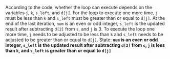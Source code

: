 According to the code, whether the loop can execute depends on the variables `j`, `k`, `s_left`, and `d[j]`. For the loop to execute one more time, `j` must be less than `k` and `s_left` must be greater than or equal to `d[j]`. At the end of the last iteration, `num` is an even or odd integer, `s_left` is the updated result after subtracting `d[2]` from `s`, and `j` is 3. To execute the loop one more time, `j` needs to be adjusted to be less than `k` and `s_left` needs to be adjusted to be greater than or equal to `d[j]`.
State: **`num` is an even or odd integer, `s_left` is the updated result after subtracting `d[2]` from `s`, `j` is less than `k`, and `s_left` is greater than or equal to `d[j]`**